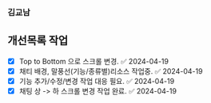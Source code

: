 
### 김교남


## 개선목록 작업
- [x] Top to Bottom 으로 스크롤 변경. ✅ 2024-04-19
- [x] 채티 배경, 말풍선(기능/종류별)리소스 작업중. ✅ 2024-04-19
- [x] 기능 추가/수정/변경 작업 대응 필요. ✅ 2024-04-19
- [x] 채팅 상 -> 하 스크롤 변경 작업 완료. ✅ 2024-04-19
